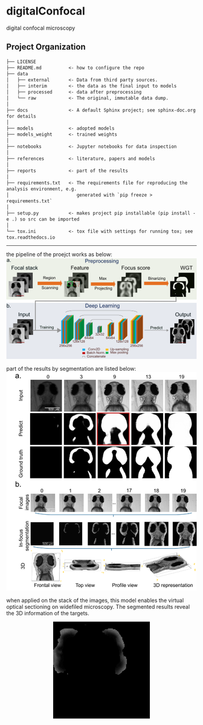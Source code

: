 digitalConfocal
==============================

digital confocal microscopy

Project Organization
------------

    ├── LICENSE
    ├── README.md          <- how to configure the repo
    ├── data
    │   ├── external       <- Data from third party sources.
    │   ├── interim        <- the data as the final input to models
    │   ├── processed      <- data after preprocessing
    │   └── raw            <- The original, immutable data dump.
    │
    ├── docs               <- A default Sphinx project; see sphinx-doc.org for details
    │
    ├── models             <- adopted models
    ├── models_weight      <- trained weights
    │
    ├── notebooks          <- Jupyter notebooks for data inspection
    │
    ├── references         <- literature, papers and models
    │
    ├── reports            <- part of the results
    │
    ├── requirements.txt   <- The requirements file for reproducing the analysis environment, e.g.
    │                         generated with `pip freeze > requirements.txt`
    │
    ├── setup.py           <- makes project pip installable (pip install -e .) so src can be imported
    │
    └── tox.ini            <- tox file with settings for running tox; see tox.readthedocs.io


--------

the pipeline of the proejct works as below:
![img](https://github.com/casus/deepfocus/blob/672ed2a76b50361f56e411a9e3e543c0bb11f82b/reports/UNet2D_vanilla/fig1.png)

part of the results by segmentation are listed below:
![img](https://github.com/casus/deepfocus/blob/672ed2a76b50361f56e411a9e3e543c0bb11f82b/reports/UNet2D_vanilla/fig4.png)

when applied on the stack of the images, this model enables the virtual optical sectioning on widefiled microscopy. The segmented results reveal the 3D information of the targets.

<div align=center>
<img src="https://github.com/casus/deepfocus/blob/672ed2a76b50361f56e411a9e3e543c0bb11f82b/reports/UNet2D_vanilla/test2.gif">
</div>

